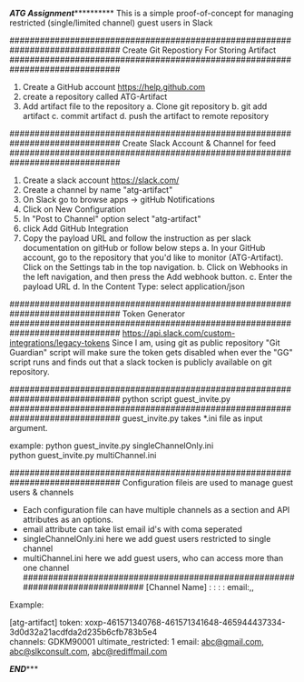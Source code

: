 
***********ATG Assignment*********************
This is a simple proof-of-concept for managing restricted (single/limited channel) guest users in Slack

##############################################################################
  Create Git Repostiory For Storing Artifact
##############################################################################
1. Create a GitHub account https://help.github.com
2. create a repository called ATG-Artifact
3. Add artifact file to the repository
    a. Clone git repository 
    b. git add  artifact 
    c. commit artifact 
    d. push the artifact to remote repository
    

##############################################################################
 Create Slack Account & Channel for feed
##############################################################################
1. Create a slack account https://slack.com/
2. Create a channel by name "atg-artifact"
3. On Slack go to browse apps -> gitHub Notifications
4. Click on New Configuration
5. In "Post to Channel" option select "atg-artifact"
6. click Add GitHub Integration
7. Copy the payload URL and follow the instruction as per slack documentation on gitHub or follow below steps
    a. In your GitHub account, go to the repository that you'd like to monitor (ATG-Artifact). Click on the Settings tab in the top navigation.
    b. Click on Webhooks in the left navigation, and then press the Add webhook button.
    c. Enter the payload URL
    d. In the Content Type: select application/json

##############################################################################
Token Generator    
##############################################################################
https://api.slack.com/custom-integrations/legacy-tokens
Since I am, using git as public repository "Git Guardian" script will make sure the token gets disabled when ever the "GG" script runs and finds out that a slack tocken is publicly available on git repository.

##############################################################################
python script guest_invite.py 
##############################################################################
guest_invite.py takes *.ini file as input argument.

example:
python guest_invite.py singleChannelOnly.ini	
python guest_invite.py multiChannel.ini

##############################################################################
Configuration fileis are used to manage guest users & channels
  * Each configuration file can have multiple channels as a section and
    API attributes as an options.
  * email attribute can take list email id's with coma seperated 
  * singleChannelOnly.ini here we add guest users restricted to single channel
  * multiChannel.ini here we add guest users, who can access more than 
    one channel	
##############################################################################
[Channel Name]
<attribute>:<value>
<attribute>:<value>
<attribute>:<value>
<attribute>:<value>
email:<value>,<value>,<value>

Example:

[atg-artifact]
token: xoxp-461571340768-461571341648-465944437334-3d0d32a21acdfda2d235b6cfb783b5e4    
channels: GDKM90001
ultimate_restricted: 1
email: abc@gmail.com, abc@slkconsult.com, abc@rediffmail.com



*******************************END**********************************
